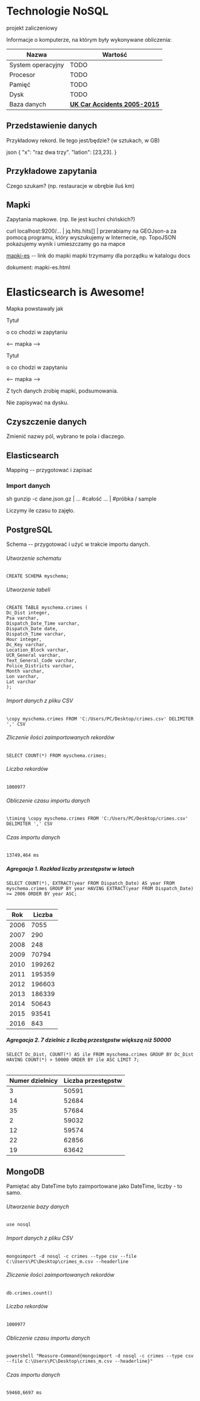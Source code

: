 <h1>Technologie NoSQL</h1>

projekt zaliczeniowy

<p>Informacje o komputerze, na którym były wykonywane obliczenia:</p>

<table>
  <thead>
    <tr>
      <th>Nazwa</th>
      <th>Wartość</th>
    </tr>
  </thead>
  <tbody>
    <tr>
      <td>System operacyjny</td>
      <td>TODO</td>
    </tr>
    <tr>
      <td>Procesor</td>
      <td>TODO</td>
    </tr>
    <tr>
      <td>Pamięć</td>
      <td>TODO</td>
    </tr>
    <tr>
      <td>Dysk</td>
      <td>TODO</td>
    </tr>
    <tr>
      <td>Baza danych</td>
      <td><a href="https://www.kaggle.com/silicon99/dft-accident-data"><b>UK Car Accidents 2005-2015</b></a></td>
    </tr>
  </tbody>
</table>






## Przedstawienie danych
Przykładowy rekord. Ile tego jest/będzie? (w sztukach, w GB)

json
{
	"x": "raz dwa trzy".
	"lation": [23,23].
}


## Przykładowe zapytania

Czego szukam? (np. restauracje w obrębie iluś km)

## Mapki
Zapytania mapkowe. (np. Ile jest kuchni chińskich?)

curl localhost:9200/... | jq.hits.hits[] | przerabiamy na GEOJson-a za pomocą programu, który wyszukujemy w Internecie, np. TopoJSON
pokazujemy wynik i umieszczamy go na mapce

[mapki-es](mapki-es) -- link do mapki
mapki trzymamy dla porządku w katalogu docs

dokument: mapki-es.html
<h1>Elasticsearch is Awesome!</h1>

<p>Mapka powstawały jak</p>
<p>Tytuł</p>
<p>o co chodzi w zapytaniu</p>
<-- mapka -->

<p>Tytuł</p>
<p>o co chodzi w zapytaniu</p>
<-- mapka -->

Z tych danych zrobię mapki, podsumowania.

Nie zapisywać na dysku.

## Czyszczenie danych
Zmienić nazwy pól, wybrano te pola i dlaczego.

## Elasticsearch

Mapping -- przygotować i zapisać

### Import danych

sh
gunzip -c dane.json.gz | ... #całość
... 		| #próbka / sample

Liczymy ile czasu to zajęło.



## PostgreSQL

Schema -- przygotować i użyć w trakcie importu danych.

<h6>Utworzenie schematu</h6>
<code>CREATE SCHEMA myschema;</code>

<h6>Utworzenie tabeli</h6>
<code>CREATE TABLE myschema.crimes (
Dc_Dist integer, 
Psa varchar, 
Dispatch_Date_Time varchar, 
Dispatch_Date date,  
Dispatch_Time varchar,  
Hour integer,  
Dc_Key varchar,  
Location_Block varchar,  
UCR_General varchar, 
Text_General_Code varchar, 
Police_Districts varchar, 
Month varchar, 
Lon varchar, 
Lat varchar 
);</code>

<h6>Import danych z pliku CSV</h6>
<code>\copy myschema.crimes FROM 'C:/Users/PC/Desktop/crimes.csv' DELIMITER ',' CSV</code>

<h6>Zliczenie ilości zaimportowanych rekordów</h6>
<code>SELECT COUNT(*) FROM myschema.crimes;</code>

<h6>Liczba rekordów</h6>
<code>1000977</code>

<h6>Obliczenie czasu importu danych</h6>
<code>\timing \copy myschema.crimes FROM 'C:/Users/PC/Desktop/crimes.csv' DELIMITER ',' CSV</code>

<h6>Czas importu danych</h6>
<code>13749,464 ms</code>

<h5>Agregacja 1. Rozkład liczby przestępstw w latach</h5>
<code>SELECT COUNT(*), EXTRACT(year FROM Dispatch_Date) AS year FROM myschema.crimes GROUP BY year HAVING EXTRACT(year FROM Dispatch_Date) >= 2006 ORDER BY year ASC;</code>
<br><br>
<table>
  <thead>
    <tr>
      <th>Rok</th>
      <th>Liczba</th>
    </tr>
  </thead>
  <tbody>
    <tr>
      <td>2006</td>
      <td>7055</td>
    </tr>
    <tr>
      <td>2007</td>
      <td>290</td>
    </tr>
    <tr>
      <td>2008</td>
      <td>248</td>
    </tr>
    <tr>
      <td>2009</td>
      <td>70794</td>
    </tr>
    <tr>
      <td>2010</td>
      <td>199262</td>
    </tr>
    <tr>
      <td>2011</td>
      <td>195359</td>
    </tr>
    <tr>
      <td>2012</td>
      <td>196603</td>
    </tr>
    <tr>
      <td>2013</td>
      <td>186339</td>
    </tr>
    <tr>
      <td>2014</td>
      <td>50643</td>
    </tr>
    <tr>
      <td>2015</td>
      <td>93541</td>
    </tr>
    <tr>
      <td>2016</td>
      <td>843</td>
    </tr>
  </tbody>
</table>

<h5>Agregacja 2. 7 dzielnic z liczbą przestępstw większą niż 50000</h5>
<code>SELECT Dc_Dist, COUNT(*) AS ile FROM myschema.crimes GROUP BY Dc_Dist HAVING COUNT(*) > 50000 ORDER BY ile ASC LIMIT 7;</code>
<br><br>
<table>
  <thead>
    <tr>
      <th>Numer dzielnicy</th>
      <th>Liczba przestępstw</th>
    </tr>
  </thead>
  <tbody>
    <tr>
      <td>3</td>
      <td>50591</td>
    </tr>
    <tr>
      <td>14</td>
      <td>52684</td>
    </tr>
    <tr>
      <td>35</td>
      <td>57684</td>
    </tr>
    <tr>
      <td>2</td>
      <td>59032</td>
    </tr>
    <tr>
      <td>12</td>
      <td>59574</td>
    </tr>
    <tr>
      <td>22</td>
      <td>62856</td>
    </tr>
    <tr>
      <td>19</td>
      <td>63642</td>
    </tr>
  </tbody>
</table>

## MongoDB

Pamiętać aby DateTime było zaimportowane jako DateTime, liczby - to samo.

<h6>Utworzenie bazy danych</h6>
<code>use nosql</code>

<h6>Import danych z pliku CSV</h6>
<code>mongoimport -d nosql -c crimes --type csv --file C:\Users\PC\Desktop\crimes_m.csv --headerline</code>

<h6>Zliczenie ilości zaimportowanych rekordów</h6>
<code>db.crimes.count()</code>

<h6>Liczba rekordów</h6>
<code>1000977</code>

<h6>Obliczenie czasu importu danych</h6>
<code>powershell "Measure-Command{mongoimport -d nosql -c crimes --type csv --file C:\Users\PC\Desktop\crimes_m.csv --headerline}"</code>

<h6>Czas importu danych</h6>
<code>59460,6697 ms</code>
